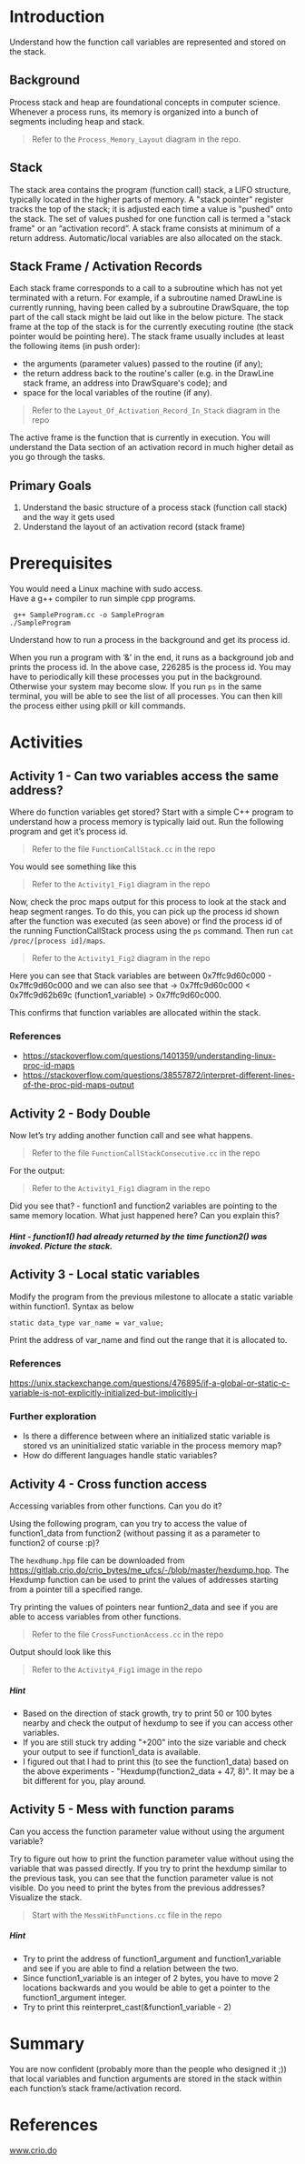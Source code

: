 # Introduction

Understand how the function call variables are represented and stored on the stack.

## Background
Process stack and heap are foundational concepts in computer science. Whenever a process runs, its memory is organized into a bunch of segments including heap and stack.

> Refer to the `Process_Memory_Layout` diagram in the repo. 

## Stack
The stack area contains the program (function call) stack, a LIFO structure, typically located in the higher parts of memory. A "stack pointer" register tracks the top of the stack; it is adjusted each time a value is "pushed" onto the stack. The set of values pushed for one function call is termed a "stack frame" or an “activation record”. A stack frame consists at minimum of a return address. Automatic/local variables are also allocated on the stack.

## Stack Frame / Activation Records
Each stack frame corresponds to a call to a subroutine which has not yet terminated with a return. For example, if a subroutine named DrawLine is currently running, having been called by a subroutine DrawSquare, the top part of the call stack might be laid out like in the below picture.
The stack frame at the top of the stack is for the currently executing routine (the stack pointer would be pointing here). The stack frame usually includes at least the following items (in push order):
- the arguments (parameter values) passed to the routine (if any);
- the return address back to the routine's caller (e.g. in the DrawLine stack frame, an address into DrawSquare's code); and
- space for the local variables of the routine (if any).

> Refer to the `Layout_Of_Activation_Record_In_Stack` diagram in the repo

The active frame is the function that is currently in execution. You will understand the Data section of an activation record in much higher detail as you go through the tasks. 

## Primary Goals
1. Understand the basic structure of a process stack (function call stack) and the way it gets used
2. Understand the layout of an activation record (stack frame)



# Prerequisites
You would need a Linux machine with sudo access.	
Have a g++ compiler to run simple cpp programs.
```
 g++ SampleProgram.cc -o SampleProgram
./SampleProgram
```
Understand how to run a process in the background and get its process id.

When you run a program with ‘&’ in the end, it runs as a background job and prints the process id. In the above case, 226285 is the process id.
You may have to periodically kill these processes you put in the background. Otherwise your system may become slow. If you run `ps` in the same terminal, you will be able to see the list of all processes. You can then kill the process either using pkill or kill commands.



# Activities

## Activity 1 - Can two variables access the same address?

Where do function variables get stored?
Start with a simple C++ program to understand how a process memory is typically laid out. Run the following program and get it’s process id.

> Refer to the file `FunctionCallStack.cc` in the repo

You would see something like this

> Refer to the `Activity1_Fig1` diagram in the repo

Now, check the proc maps output for this process to look at the stack and heap segment ranges.
To do this, you can pick up the process id shown after the function was executed (as seen above) or find the process id of the running FunctionCallStack process using the `ps` command. Then run `cat /proc/[process id]/maps`.

> Refer to the `Activity1_Fig2` diagram in the repo

Here you can see that Stack variables are between 0x7ffc9d60c000 - 0x7ffc9d60c000 and we can also see that -> 0x7ffc9d60c000 < 0x7ffc9d62b69c (function1_variable) > 0x7ffc9d60c000. 

This confirms that function variables are allocated within the stack. 

### References
- https://stackoverflow.com/questions/1401359/understanding-linux-proc-id-maps
- https://stackoverflow.com/questions/38557872/interpret-different-lines-of-the-proc-pid-maps-output


## Activity 2 - Body Double

Now let’s try adding another function call and see what happens. 

> Refer to the file `FunctionCallStackConsecutive.cc` in the repo

For the output:

> Refer to the `Activity1_Fig1` diagram in the repo

Did you see that? - function1 and function2 variables are pointing to the same memory location. 
What just happened here? Can you explain this? 
##### Hint - function1() had already returned by the time function2() was invoked. Picture the stack.


## Activity 3 - Local static variables

Modify the program from the previous milestone to allocate a static variable within function1. Syntax as below 
```
static data_type var_name = var_value;
```
Print the address of var_name and find out the range that it is allocated to. 

### References

https://unix.stackexchange.com/questions/476895/if-a-global-or-static-c-variable-is-not-explicitly-initialized-but-implicitly-i

### Further exploration

- Is there a difference between where an initialized static variable is stored vs an uninitialized static variable in the process memory map?
- How do different languages handle static variables?


## Activity 4 - Cross function access

Accessing variables from other functions. Can you do it?

Using the following program, can you try to access the value of function1_data from function2 (without passing it as a parameter to function2 of course :p)?

The `hexdhump.hpp` file can be downloaded from https://gitlab.crio.do/crio_bytes/me_ufcs/-/blob/master/hexdump.hpp. 
The Hexdump function can be used to print the values of addresses starting from a pointer till a specified range. 

Try printing the values of pointers near funtion2_data and see if you are able to access variables from other functions. 

> Refer to the file `CrossFunctionAccess.cc` in the repo

Output should look like this

> Refer to the `Activity4_Fig1` image in the repo


##### Hint
- Based on the direction of stack growth, try to print 50 or 100 bytes nearby and check the output of hexdump to see if you can access other variables.
- If you are still stuck try adding "+200" into the size variable and check your output to see if function1_data is available.
- I figured out that I had to print this (to see the function1_data) based on the above experiments - "Hexdump(function2_data + 47, 8)". It may be a bit different for you, play around.


## Activity 5 - Mess with function params

Can you access the function parameter value without using the argument variable?

Try to figure out how to print the function parameter value without using the variable that was passed directly.
If you try to print the hexdump similar to the previous task, you can see that the function parameter value is not visible. 
Do you need to print the bytes from the previous addresses? Visualize the stack.

> Start with the `MessWithFunctions.cc` file in the repo


##### Hint
- Try to print the address of function1_argument and function1_variable and see if you are able to find a relation between the two.
- Since function1_variable is an integer of 2 bytes, you have to move 2 locations backwards and you would be able to get a pointer to the function1_argument integer.
- Try to print this reinterpret_cast<int>(&function1_variable - 2)


# Summary

You are now confident (probably more than the people who designed it ;)) that local variables and function arguments are stored in the stack within each function’s stack frame/activation record. 
 

# References
www.crio.do
